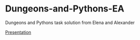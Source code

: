 # Dungeons-and-Pythons-EA
Dungeons and Pythons task solution from Elena and Alexander

[Presentation](https://slides.com/sasho100ichkov/d_and_p)